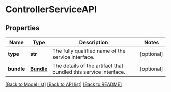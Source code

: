 # ControllerServiceAPI

## Properties
Name | Type | Description | Notes
------------ | ------------- | ------------- | -------------
**type** | **str** | The fully qualified name of the service interface. | [optional] 
**bundle** | [**Bundle**](Bundle.md) | The details of the artifact that bundled this service interface. | [optional] 

[[Back to Model list]](../README.md#documentation-for-models) [[Back to API list]](../README.md#documentation-for-api-endpoints) [[Back to README]](../README.md)


